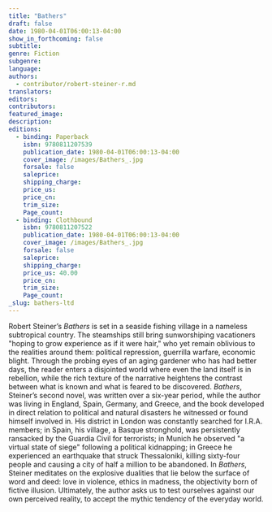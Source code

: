 ```yaml
---
title: "Bathers"
draft: false
date: 1980-04-01T06:00:13-04:00
show_in_forthcoming: false
subtitle:
genre: Fiction
subgenre:
language:
authors:
  - contributor/robert-steiner-r.md
translators:
editors:
contributors:
featured_image:
description:
editions:
  - binding: Paperback
    isbn: 9780811207539
    publication_date: 1980-04-01T06:00:13-04:00
    cover_image: /images/Bathers_.jpg
    forsale: false
    saleprice:
    shipping_charge:
    price_us:
    price_cn:
    trim_size:
    Page_count:
  - binding: Clothbound
    isbn: 9780811207522
    publication_date: 1980-04-01T06:00:13-04:00
    cover_image: /images/Bathers_.jpg
    forsale: false
    saleprice:
    shipping_charge:
    price_us: 40.00
    price_cn:
    trim_size:
    Page_count:
_slug: bathers-ltd
---
```


Robert Steiner’s _Bathers_ is set in a seaside fishing village in a nameless subtropical country. The steamships still bring sunworshiping vacationers "hoping to grow experience as if it were hair," who yet remain oblivious to the realities around them: political repression, guerrilla warfare, economic blight. Through the probing eyes of an aging gardener who has had better days, the reader enters a disjointed world where even the land itself is in rebellion, while the rich texture of the narrative heightens the contrast between what is known and what is feared to be discovered. _Bathers_, Steiner’s second novel, was written over a six-year period, while the author was living in England, Spain, Germany, and Greece, and the book developed in direct relation to political and natural disasters he witnessed or found himself involved in. His district in London was constantly searched for I.R.A. members; in Spain, his village, a Basque stronghold, was persistently ransacked by the Guardia Civil for terrorists; in Munich he observed "a virtual state of siege" following a political kidnapping; in Greece he experienced an earthquake that struck Thessaloniki, killing sixty-four people and causing a city of half a million to be abandoned. In _Bathers_, Steiner meditates on the explosive dualities that lie below the surface of word and deed: love in violence, ethics in madness, the objectivity born of fictive illusion. Ultimately, the author asks us to test ourselves against our own perceived reality, to accept the mythic tendency of the everyday world.

